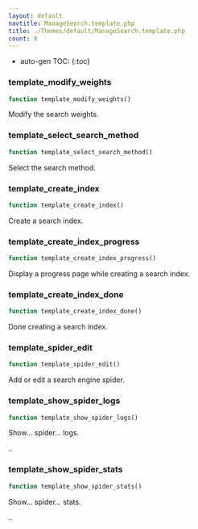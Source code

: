 ```yaml
---
layout: default
navtitle: ManageSearch.template.php
title: ./Themes/default/ManageSearch.template.php
count: 8
---
```

* auto-gen TOC:
{:toc}
### template_modify_weights

```php
function template_modify_weights()
```
Modify the search weights.



### template_select_search_method

```php
function template_select_search_method()
```
Select the search method.



### template_create_index

```php
function template_create_index()
```
Create a search index.



### template_create_index_progress

```php
function template_create_index_progress()
```
Display a progress page while creating a search index.



### template_create_index_done

```php
function template_create_index_done()
```
Done creating a search index.



### template_spider_edit

```php
function template_spider_edit()
```
Add or edit a search engine spider.



### template_show_spider_logs

```php
function template_show_spider_logs()
```
Show... spider... logs.

..

### template_show_spider_stats

```php
function template_show_spider_stats()
```
Show... spider... stats.

..


